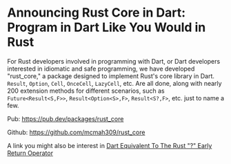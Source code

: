 # Announcing Rust Core in Dart: Program in Dart Like You Would in Rust

For Rust developers involved in programming with Dart, or Dart developers interested in idiomatic and safe programming, we have developed "rust_core," a package designed to implement Rust's core library in Dart. `Result`, `Option`, `Cell`, `OnceCell`, `LazyCell`, etc. Are all done, along with nearly 200 extension methods for different scenarios, such as `Future<Result<S,F>>`, `Result<Option<S>,F>`, `Result<S?,F>`, etc. just to name a few.

Pub: <https://pub.dev/packages/rust_core>

Github: <https://github.com/mcmah309/rust_core>

A link you might also be interest in [Dart Equivalent To The Rust "?" Early Return Operator](https://github.com/mcmah309/rust_core/tree/master/lib/src/result#dart-equivalent-to-the-rust--early-return-operator)